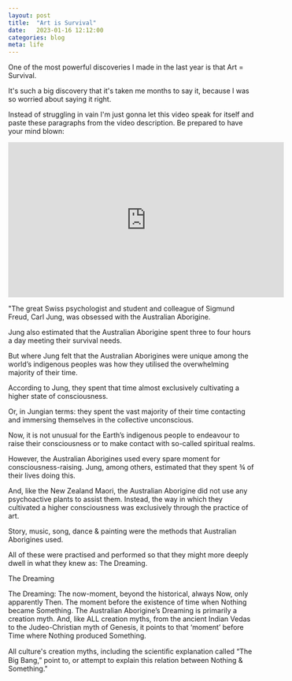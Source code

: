 ```yaml
---
layout: post
title:  "Art is Survival"
date:   2023-01-16 12:12:00
categories: blog
meta: life
---
```


One of the most powerful discoveries I made in the last year is that Art = Survival.

It's such a big discovery that it's taken me months to say it, because I was so worried about saying it right.

Instead of struggling in vain I'm just gonna let this video speak for itself and paste these paragraphs from the video description. Be prepared to have your mind blown:

<iframe width="560" height="315" src="https://www.youtube.com/embed/fU2xCWZTlbw" title="YouTube video player" frameborder="0" allow="accelerometer; autoplay; clipboard-write; encrypted-media; gyroscope; picture-in-picture; web-share" allowfullscreen></iframe>

<br />

"The great Swiss psychologist and student and colleague of Sigmund Freud, Carl Jung, was obsessed with the Australian Aborigine.

Jung also estimated that the Australian Aborigine spent three to four hours a day meeting their survival needs.

But where Jung felt that the Australian Aborigines were unique among the world’s indigenous peoples was how they utilised the overwhelming majority of their time.

According to Jung, they spent that time almost exclusively cultivating a higher state of consciousness.

Or, in Jungian terms: they spent the vast majority of their time contacting and immersing themselves in the collective unconscious.

Now, it is not unusual for the Earth’s indigenous people to endeavour to raise their consciousness or to make contact with so-called spiritual realms.

However, the Australian Aborigines used every spare moment for consciousness-raising. Jung, among others, estimated that they spent ¾ of their lives doing this.

And, like the New Zealand Maori, the Australian Aborigine did not use any psychoactive plants to assist them.
Instead, the way in which they cultivated a higher consciousness was exclusively through the practice of art.

Story, music, song, dance & painting were the methods that Australian Aborigines used.

All of these were practised and performed so that they might more deeply dwell in what they knew as: The Dreaming.


The Dreaming

The Dreaming: The now-moment, beyond the historical, always Now, only apparently Then. The moment before the existence of time when Nothing became Something.
The Australian Aborigine’s Dreaming is primarily a creation myth. And, like ALL creation myths, from the ancient Indian Vedas to the
Judeo-Christian myth of Genesis, it points to that ‘moment’ before Time
where Nothing produced Something.

All culture's creation myths, including the scientiﬁc explanation called “The Big Bang,” point to, or attempt to explain this relation between Nothing & Something."
